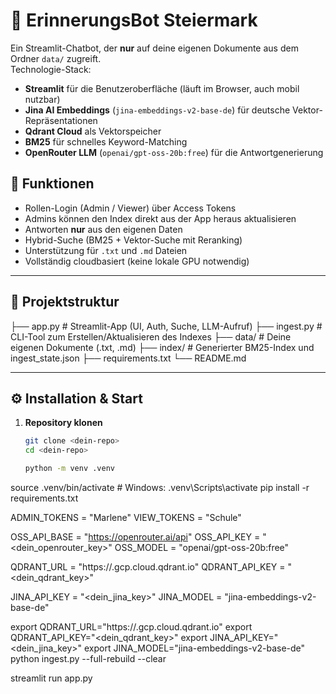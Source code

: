 # 💬 ErinnerungsBot Steiermark

Ein Streamlit-Chatbot, der **nur** auf deine eigenen Dokumente aus dem Ordner `data/` zugreift.  
Technologie-Stack:

- **Streamlit** für die Benutzeroberfläche (läuft im Browser, auch mobil nutzbar)
- **Jina AI Embeddings** (`jina-embeddings-v2-base-de`) für deutsche Vektor-Repräsentationen
- **Qdrant Cloud** als Vektorspeicher
- **BM25** für schnelles Keyword-Matching
- **OpenRouter LLM** (`openai/gpt-oss-20b:free`) für die Antwortgenerierung

## 🚀 Funktionen

- Rollen-Login (Admin / Viewer) über Access Tokens
- Admins können den Index direkt aus der App heraus aktualisieren
- Antworten **nur** aus den eigenen Daten
- Hybrid-Suche (BM25 + Vektor-Suche mit Reranking)
- Unterstützung für `.txt` und `.md` Dateien
- Vollständig cloudbasiert (keine lokale GPU notwendig)

---

## 📂 Projektstruktur

├── app.py # Streamlit-App (UI, Auth, Suche, LLM-Aufruf)
├── ingest.py # CLI-Tool zum Erstellen/Aktualisieren des Indexes
├── data/ # Deine eigenen Dokumente (.txt, .md)
├── index/ # Generierter BM25-Index und ingest_state.json
├── requirements.txt
└── README.md

---

## ⚙️ Installation & Start

1. **Repository klonen**  
   ```bash
   git clone <dein-repo>
   cd <dein-repo>

   python -m venv .venv
source .venv/bin/activate   # Windows: .venv\Scripts\activate
pip install -r requirements.txt

ADMIN_TOKENS = "Marlene"
VIEW_TOKENS  = "Schule"

OSS_API_BASE = "https://openrouter.ai/api"
OSS_API_KEY = "<dein_openrouter_key>"
OSS_MODEL = "openai/gpt-oss-20b:free"

QDRANT_URL = "https://<deine-instanz>.gcp.cloud.qdrant.io"
QDRANT_API_KEY = "<dein_qdrant_key>"

JINA_API_KEY = "<dein_jina_key>"
JINA_MODEL = "jina-embeddings-v2-base-de"

export QDRANT_URL="https://<deine-instanz>.gcp.cloud.qdrant.io"
export QDRANT_API_KEY="<dein_qdrant_key>"
export JINA_API_KEY="<dein_jina_key>"
export JINA_MODEL="jina-embeddings-v2-base-de"
python ingest.py --full-rebuild --clear

streamlit run app.py

